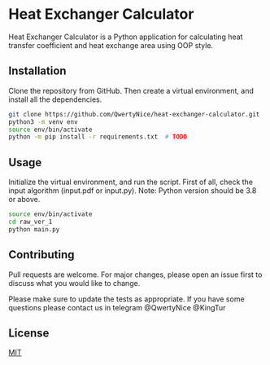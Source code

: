 # Heat Exchanger Calculator

Heat Exchanger Calculator is a Python application for calculating heat transfer coefficient and heat exchange area using OOP style.

## Installation

Clone the repository from GitHub. Then create a virtual environment, and install all the dependencies.

```bash
git clone https://github.com/QwertyNice/heat-exchanger-calculator.git 
python3 -m venv env
source env/bin/activate
python -m pip install -r requirements.txt  # TODO 
```

## Usage

Initialize the virtual environment, and run the script. First of all, check the input algorithm (input.pdf or input.py). Note: Python version should be 3.8 or above.

```bash
source env/bin/activate
cd raw_ver_1
python main.py
```

## Contributing

Pull requests are welcome. For major changes, please open an issue first to discuss what you would like to change.

Please make sure to update the tests as appropriate.
If you have some questions please contact us in telegram @QwertyNice @KingTur

## License

[MIT](https://choosealicense.com/licenses/mit/)
